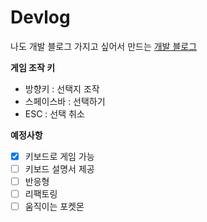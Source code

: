 # Devlog

나도 개발 블로그 가지고 싶어서 만드는 [개발 블로그](https://shellboylog.com/)

**게임 조작 키**

- 방향키 : 선택지 조작
- 스페이스바 : 선택하기
- ESC : 선택 취소

**예정사항**

- [x] 키보드로 게임 가능
- [ ] 키보드 설명서 제공
- [ ] 반응형
- [ ] 리팩토링
- [ ] 움직이는 포켓몬
